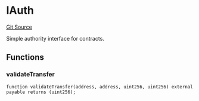 # IAuth
[Git Source](https://github.com/Moloch-Mystics/ragequit/blob/8d443b27797d45370cd001aa46ede3a2766571c4/src/Ragequitter.sol)

Simple authority interface for contracts.


## Functions
### validateTransfer


```solidity
function validateTransfer(address, address, uint256, uint256) external payable returns (uint256);
```

